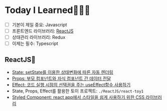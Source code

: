 # Today I Learned👩🏻‍💻

- [ ] 기본이 제일 중요: Javascript
- [ ] 프론트엔드 라이브러리: [ReactJS](#reactjs)
- [ ] 상태관리 라이브러리: Redux
- [ ] 이제는 필수: Typescript

## ReactJS🌈
- [State: setState를 이용한 상태변화에 따른 자동 렌더링](./ReactJS/01_State.md)
- [Props: 부모 컴포넌트와 자식 컴포넌트 간 데이터 전달](./ReactJS/02_Props.md)
- [Effect: 코드 실행 시점의 선택권을 주는 useEffect함수 사용하기](./ReactJS/03_Effect.md)
- State, Props, Effect를 활용한 토이 프로젝트: `./ReactJS/react-toy1`
- [Styled Component: react app에서 스타일을 쉽게 사용하기 위한 CSS 라이브러리](./ReactJS/04_Styled_Component.md)